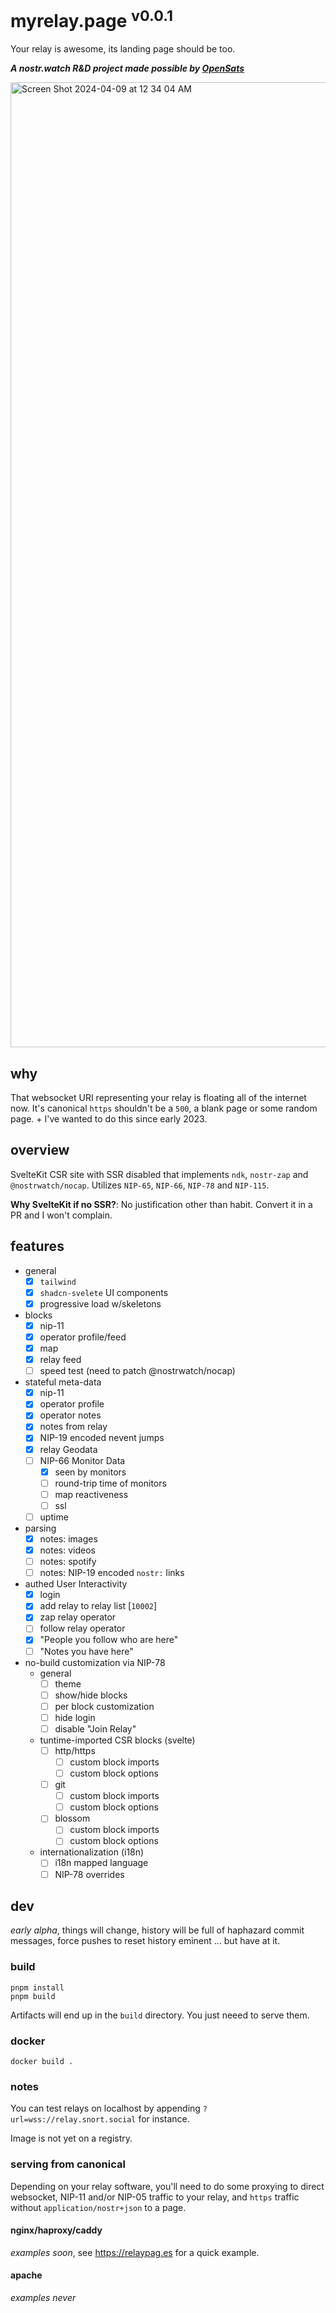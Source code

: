 # myrelay.page <sup>v0.0.1</sup>

Your relay is awesome, its landing page should be too.

_**A nostr.watch R&D project made possible by [OpenSats](https://opensats.org)**_

<img width="1544" alt="Screen Shot 2024-04-09 at 12 34 04 AM" src="https://github.com/sandwichfarm/myrelay.page/assets/299465/5298b48a-2a6e-4c89-b5af-d3e3bd830c81">

## why
That websocket URI representing your relay is floating all of the internet now. It's canonical `https` shouldn't be a `500`, a blank page or some random page. + I've wanted to do this since early 2023. 

## overview 
SvelteKit CSR site with SSR disabled that implements `ndk`, `nostr-zap` and `@nostrwatch/nocap`. Utilizes `NIP-65`, `NIP-66`, `NIP-78` and `NIP-115`. 

**Why SvelteKit if no SSR?**: No justification other than habit. Convert it in a PR and I won't complain. 



## features 
- general
  - [x] `tailwind`  
  - [x] `shadcn-svelete` UI components 
  - [x] progressive load w/skeletons
- blocks
  - [x] nip-11
  - [x] operator profile/feed
  - [x] map
  - [x] relay feed
  - [ ] speed test (need to patch @nostrwatch/nocap)
- stateful meta-data 
  - [x] nip-11
  - [x] operator profile
  - [x] operator notes
  - [x] notes from relay
  - [x] NIP-19 encoded nevent jumps
  - [x] relay Geodata
  - [ ] NIP-66 Monitor Data
    - [x] seen by monitors
    - [ ] round-trip time of monitors
    - [ ] map reactiveness
    - [ ] ssl
  - [ ] uptime
- parsing
  - [x] notes: images
  - [x] notes: videos
  - [ ] notes: spotify
  - [ ] notes: NIP-19 encoded `nostr:` links
- authed User Interactivity
  - [x] login
  - [x] add relay to relay list [`10002`]
  - [x] zap relay operator
  - [ ] follow relay operator  
  - [x] "People you follow who are here"
  - [ ] "Notes you have here"
- no-build customization via NIP-78
  - general
    - [ ] theme
    - [ ] show/hide blocks
    - [ ] per block customization
    - [ ] hide login
    - [ ] disable "Join Relay"
  - tuntime-imported CSR blocks (svelte)
    - [ ] http/https  
      - [ ] custom block imports 
      - [ ] custom block options
    - [ ] git
      - [ ] custom block imports 
      - [ ] custom block options 
    - [ ] blossom
      - [ ] custom block imports 
      - [ ] custom block options
  - internationalization (i18n)
    - [ ] i18n mapped language
    - [ ] NIP-78 overrides

## dev

_early alpha_, things will change, history will be full of haphazard commit messages, force pushes to reset history eminent ... but have at it. 

### build 

```
pnpm install
pnpm build
```

Artifacts will end up in the `build` directory. You just neeed to serve them. 

### docker
```
docker build .
```

### notes
You can test relays on localhost by appending `?url=wss://relay.snort.social` for instance. 

Image is not yet on a registry. 

### serving from canonical

Depending on your relay software, you'll need to do some proxying to direct websocket, NIP-11 and/or NIP-05 traffic to your relay, and `https` traffic without `application/nostr+json` to a page. 

#### nginx/haproxy/caddy
_examples soon_, see https://relaypag.es for a quick example. 

#### apache
_examples never_

